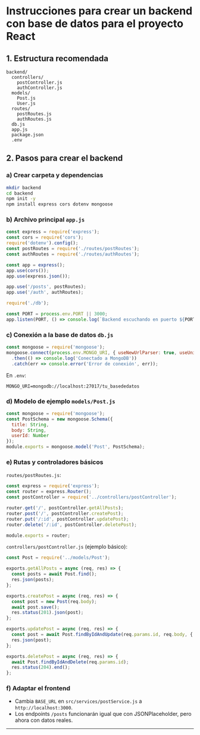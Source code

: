 # Instrucciones para crear un backend con base de datos para el proyecto React

## 1. Estructura recomendada

```
backend/
  controllers/
    postController.js
    authController.js
  models/
    Post.js
    User.js
  routes/
    postRoutes.js
    authRoutes.js
  db.js
  app.js
  package.json
  .env
```

## 2. Pasos para crear el backend

### a) Crear carpeta y dependencias
```bash
mkdir backend
cd backend
npm init -y
npm install express cors dotenv mongoose
```

### b) Archivo principal `app.js`
```js
const express = require('express');
const cors = require('cors');
require('dotenv').config();
const postRoutes = require('./routes/postRoutes');
const authRoutes = require('./routes/authRoutes');

const app = express();
app.use(cors());
app.use(express.json());

app.use('/posts', postRoutes);
app.use('/auth', authRoutes);

require('./db');

const PORT = process.env.PORT || 3000;
app.listen(PORT, () => console.log(`Backend escuchando en puerto ${PORT}`));
```

### c) Conexión a la base de datos `db.js`
```js
const mongoose = require('mongoose');
mongoose.connect(process.env.MONGO_URI, { useNewUrlParser: true, useUnifiedTopology: true })
  .then(() => console.log('Conectado a MongoDB'))
  .catch(err => console.error('Error de conexión', err));
```

En `.env`:
```
MONGO_URI=mongodb://localhost:27017/tu_basededatos
```

### d) Modelo de ejemplo `models/Post.js`
```js
const mongoose = require('mongoose');
const PostSchema = new mongoose.Schema({
  title: String,
  body: String,
  userId: Number
});
module.exports = mongoose.model('Post', PostSchema);
```

### e) Rutas y controladores básicos

`routes/postRoutes.js`:
```js
const express = require('express');
const router = express.Router();
const postController = require('../controllers/postController');

router.get('/', postController.getAllPosts);
router.post('/', postController.createPost);
router.put('/:id', postController.updatePost);
router.delete('/:id', postController.deletePost);

module.exports = router;
```

`controllers/postController.js` (ejemplo básico):
```js
const Post = require('../models/Post');

exports.getAllPosts = async (req, res) => {
  const posts = await Post.find();
  res.json(posts);
};

exports.createPost = async (req, res) => {
  const post = new Post(req.body);
  await post.save();
  res.status(201).json(post);
};

exports.updatePost = async (req, res) => {
  const post = await Post.findByIdAndUpdate(req.params.id, req.body, { new: true });
  res.json(post);
};

exports.deletePost = async (req, res) => {
  await Post.findByIdAndDelete(req.params.id);
  res.status(204).end();
};
```

### f) Adaptar el frontend
- Cambia `BASE_URL` en `src/services/postService.js` a `http://localhost:3000`.
- Los endpoints `/posts` funcionarán igual que con JSONPlaceholder, pero ahora con datos reales.

---

